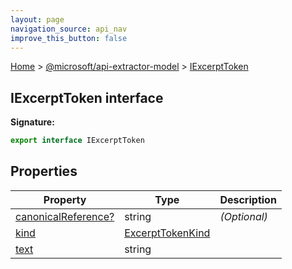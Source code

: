 ```yaml
---
layout: page
navigation_source: api_nav
improve_this_button: false
---
```



[Home](./index.md) &gt; [@microsoft/api-extractor-model](./api-extractor-model.md) &gt; [IExcerptToken](./api-extractor-model.iexcerpttoken.md)

## IExcerptToken interface


<b>Signature:</b>

```typescript
export interface IExcerptToken
```

## Properties

|  Property | Type | Description |
|  --- | --- | --- |
|  [canonicalReference?](./api-extractor-model.iexcerpttoken.canonicalreference.md) | string | <i>(Optional)</i> |
|  [kind](./api-extractor-model.iexcerpttoken.kind.md) | [ExcerptTokenKind](./api-extractor-model.excerpttokenkind.md) |  |
|  [text](./api-extractor-model.iexcerpttoken.text.md) | string |  |
